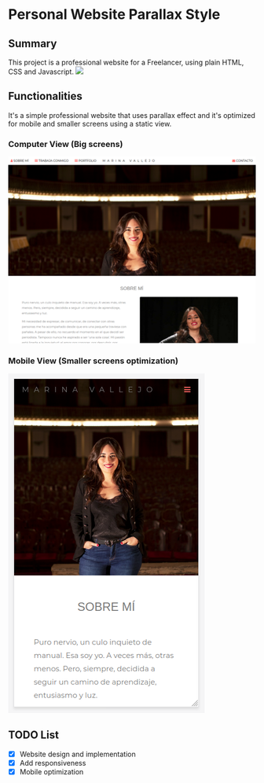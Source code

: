 # Personal Website Parallax Style
## Summary
This project is a professional website for a Freelancer, using plain HTML, CSS and Javascript.
![](readme-assets/demo.gif)

## Functionalities
It's a simple professional website that uses parallax effect and it's optimized for mobile and smaller screens using a static view.
### Computer View (Big screens)
![](readme-assets/web-view.png)

### Mobile View (Smaller screens optimization)
![](readme-assets/mobile-view.png)

## TODO List
- [x] Website design and implementation
- [x] Add responsiveness
- [x] Mobile optimization